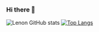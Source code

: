 ### Hi there 👋

<!--
**ZLenon/ZLenon** is a ✨ _special_ ✨ repository because its `README.md` (this file) appears on your GitHub profile.

Here are some ideas to get you started:

- 🔭 I’m currently working on ...
- 🌱 I’m currently learning ...
- 👯 I’m looking to collaborate on ...
- 🤔 I’m looking for help with ...
- 💬 Ask me about ...
- 📫 How to reach me: ...
- 😄 Pronouns: ...
- ⚡ Fun fact: ...
-->
![Lenon GitHub stats](https://github-readme-stats.vercel.app/api?username=ZLenon&show_icons=true&theme=dark)
[![Top Langs](https://github-readme-stats.vercel.app/api/top-langs/?username=ZLenon&layout=compact)](https://github.com/anuraghazra/github-readme-stats)
